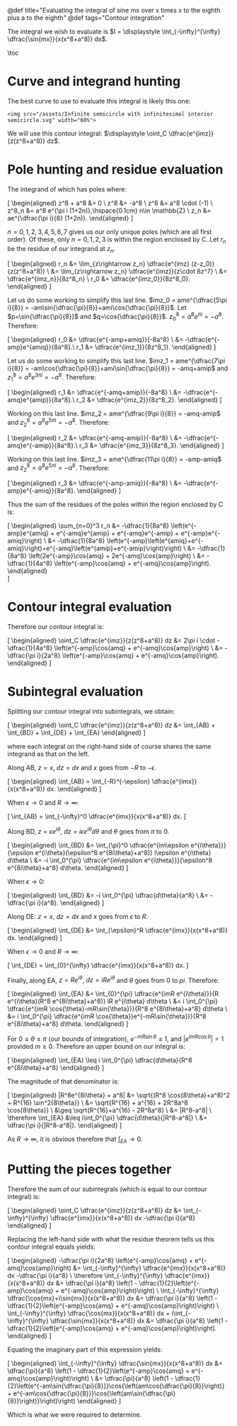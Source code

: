 @def title="Evaluating the integral of sine mx over x times x to the eighth plus a to the eighth"
@def tags="Contour integration"

The integral we wish to evaluate is $I = \displaystyle \int_{-\infty}^{\infty} \dfrac{\sin{mx}}{x(x^8+a^8)} dx$.

\toc

# Curve and integrand hunting
The best curve to use to evaluate this integral is likely this one:

~~~
<img src="/assets/Infinite semicircle with infinitesimal interior semicircle.svg" width="60%">
~~~

We will use this contour integral: $\displaystyle \oint_C \dfrac{e^{imz}}{z(z^8+a^8)} dz$. 

# Pole hunting and residue evaluation
The integrand of which has poles where:

\[
    \begin{aligned}
    z^8 + a^8 &= 0 \\
    z^8 &= -a^8 \\
    z^8 &= a^8 \cdot (-1) \\
    z^8_n &= a^8 e^{\pi i (1+2n)},\hspace{0.1cm} n\in \mathbb{Z} \\
    z_n &= ae^{\dfrac{\pi i}{8} (1+2n)}.
    \end{aligned}
\]

$n=0,1,2,3,4,5,6,7$ gives us our only unique poles (which are all first order). Of these, only $n=0,1,2,3$ is within the region enclosed by C. Let $r_n$ be the residue of our integrand at $z_n$. 

\[
    \begin{aligned}
    r_n &= \lim_{z\rightarrow z_n} \dfrac{e^{imz} (z-z_0)}{z(z^8+a^8)} \\
    &= \lim_{z\rightarrow z_n} \dfrac{e^{imz}}{z\cdot 8z^7} \\
    &= \dfrac{e^{imz_n}}{8z^8_n} \\
    r_0 &= \dfrac{e^{imz_0}}{8z^8_0}.
    \end{aligned}
\]

Let us do some working to simplify this last line. $imz_0 = ame^{\dfrac{5\pi i}{8}} = -am\sin{\dfrac{\pi}{8}}+ami\cos{\dfrac{\pi}{8}}$. Let $p=\sin{\dfrac{\pi}{8}}$ and $q=\cos{\dfrac{\pi}{8}}$. $z_0^8 = a^8 e^{\pi i} = -a^8$. Therefore:

\[
    \begin{aligned}
    r_0 &= \dfrac{e^{-amp+amiq}}{-8a^8} \\
    &= -\dfrac{e^{-amp}e^{amiq}}{8a^8}.\\
    r_1 &= \dfrac{e^{imz_1}}{8z^8_1}.
    \end{aligned}
\]

Let us do some working to simplify this last line. $imz_1 = ame^{\dfrac{7\pi i}{8}} = -am\cos{\dfrac{\pi}{8}}+ami\sin{\dfrac{\pi}{8}} = -amq+amip$ and $z_1^8 = a^8 e^{3\pi i} = -a^8$. Therefore:

\[
    \begin{aligned}
    r_1 &= \dfrac{e^{-amq+amip}}{-8a^8} \\
    &= -\dfrac{e^{-amq}e^{amip}}{8a^8}.\\
    r_2 &= \dfrac{e^{imz_2}}{8z^8_2}.
    \end{aligned}
\]

Working on this last line. $imz_2 = ame^{\dfrac{9\pi i}{8}} = -amq-amip$ and $z_2^8 = a^8 e^{5\pi i} = -a^8$. Therefore:

\[
    \begin{aligned}
    r_2 &= \dfrac{e^{-amq-amip}}{-8a^8} \\
    &= -\dfrac{e^{-amq}e^{-amip}}{8a^8}.\\
    r_3 &= \dfrac{e^{imz_3}}{8z^8_3}.
    \end{aligned}
\]

Working on this last line. $imz_3 = ame^{\dfrac{11\pi i}{8}} = -amp-amiq$ and $z_2^8 = a^8 e^{5\pi i} = -a^8$. Therefore:

\[
    \begin{aligned}
    r_3 &= \dfrac{e^{-amp-amiq}}{-8a^8} \\
    &= -\dfrac{e^{-amp}e^{-amiq}}{8a^8}.
    \end{aligned}
\]

Thus the sum of the residues of the poles within the region enclosed by C is:

\[
  \begin{aligned}
  \sum_{n=0}^3 r_n &= -\dfrac{1}{8a^8} \left(e^{-amp}e^{amiq} + e^{-amq}e^{amip} + e^{-amq}e^{-amip} + e^{-amp}e^{-amiq}\right) \\
  &= -\dfrac{1}{8a^8} \left(e^{-amp}\left(e^{amiq}+e^{-amiq}\right)+e^{-amq}\left(e^{amip}+e^{-amip}\right)\right) \\
  &= -\dfrac{1}{8a^8} \left(2e^{-amp}\cos{amq} + 2e^{-amq}\cos{amp}\right) \\
  &= -\dfrac{1}{4a^8} \left(e^{-amp}\cos{amq} + e^{-amq}\cos{amp}\right).
  \end{aligned}  
\]

# Contour integral evaluation
Therefore our contour integral is:

\[
    \begin{aligned}
    \oint_C \dfrac{e^{imz}}{z(z^8+a^8)} dz &= 2\pi i \cdot -\dfrac{1}{4a^8} \left(e^{-amp}\cos{amq} + e^{-amq}\cos{amp}\right) \\
    &= -\dfrac{\pi i}{2a^8} \left(e^{-amp}\cos{amq} + e^{-amq}\cos{amp}\right).
    \end{aligned}
\]

# Subintegral evaluation
Splitting our contour integral into subintegrals, we obtain:

\[
    \begin{aligned}
        \oint_C \dfrac{e^{imz}}{z(z^8+a^8)} dz &= \int_{AB} + \int_{BD} + \int_{DE} + \int_{EA}
    \end{aligned}
\]

where each integral on the right-hand side of course shares the same integrand as that on the left.

Along AB, $z=x$, $dz=dx$ and $x$ goes from $-R$ to $-\epsilon$. 

\[
    \begin{aligned}
    \int_{AB} = \int_{-R}^{-\epsilon} \dfrac{e^{imx}}{x(x^8+a^8)} dx.
    \end{aligned}
\]

When $\epsilon \rightarrow 0$ and $R\rightarrow \infty$:

\[
    \int_{AB} = \int_{-\infty}^0 \dfrac{e^{imx}}{x(x^8+a^8)} dx.
\]

Along BD, $z=\epsilon e^{i\theta}$, $dz=i\epsilon e^{i\theta} d\theta$ and $\theta$ goes from $\pi$ to $0$.

\[
    \begin{aligned}
    \int_{BD} &= \int_{\pi}^0 \dfrac{e^{im\epsilon e^{i\theta}}}{\epsilon e^{i\theta}(\epsilon^8 e^{8i\theta}+a^8)} i\epsilon e^{i\theta} d\theta \\
    &= -i \int_0^{\pi} \dfrac{e^{im\epsilon e^{i\theta}}}{\epsilon^8 e^{8i\theta}+a^8} d\theta.
    \end{aligned}
\]

When $\epsilon \rightarrow 0$:

\[
    \begin{aligned}
    \int_{BD} &= -i \int_0^{\pi} \dfrac{d\theta}{a^8} \\
    &= -\dfrac{\pi i}{a^8}.
    \end{aligned}
\]

Along DE: $z=x$, $dz=dx$ and $x$ goes from $\epsilon$ to $R$.

\[
    \begin{aligned}
    \int_{DE} &= \int_{\epsilon}^R \dfrac{e^{imx}}{x(x^8+a^8)} dx.
    \end{aligned}
\]

When $\epsilon \rightarrow 0$ and $R\rightarrow \infty$:

\[
    \int_{DE} = \int_{0}^{\infty} \dfrac{e^{imx}}{x(x^8+a^8)} dx.
\]

Finally, along EA, $z=Re^{i\theta}$, $dz=iRe^{i\theta}$ and $\theta$ goes from $0$ to $pi$. Therefore:

\[
    \begin{aligned}
    \int_{EA} &= \int_{0}^{\pi} \dfrac{e^{imR e^{i\theta}}}{R e^{i\theta}(R^8 e^{8i\theta}+a^8)} iR e^{i\theta} d\theta \\
    &= i \int_0^{\pi} \dfrac{e^{imR \cos{\theta}-mR\sin{\theta}}}{R^8 e^{8i\theta}+a^8} d\theta \\
    &= i \int_0^{\pi} \dfrac{e^{imR \cos{\theta}}e^{-mR\sin{\theta}}}{R^8 e^{8i\theta}+a^8} d\theta.
    \end{aligned}
\]

For $0\leq \theta \leq \pi$ (our bounds of integration), $e^{-mR\sin{\theta}} \leq 1$, and $|e^{imR\cos{\theta}}| = 1$ provided $m \geq 0$. Therefore an upper bound on our integral is:

\[
    \begin{aligned}
    \int_{EA} \leq i \int_0^{\pi} \dfrac{d\theta}{R^8 e^{8i\theta}+a^8}
    \end{aligned}
\]

The magnitude of that denominator is:

\[
    \begin{aligned}
    |R^8e^{8i\theta} + a^8| &= \sqrt{(R^8 \cos{8\theta}+a^8)^2 + R^{16} \sin^2{8\theta}} \\
    &= \sqrt{R^{16} + a^{16} + 2R^8a^8 \cos{8\theta}} \\
    &\geq \sqrt{R^{16}+a^{16} - 2R^8a^8} \\
    &= |R^8-a^8| \\
    \therefore \int_{EA} &\leq i\int_0^{\pi} \dfrac{d\theta}{|R^8-a^8|} \\
    &= \dfrac{\pi i}{|R^8-a^8|}.
    \end{aligned}
\]

As $R\rightarrow \infty$, it is obvious therefore that $\displaystyle \int_{EA} \rightarrow 0$.

# Putting the pieces together 
Therefore the sum of our subintegrals (which is equal to our contour integral) is:

\[
    \begin{aligned}
    \oint_C \dfrac{e^{imz}}{z(z^8+a^8)} dz &= \int_{-\infty}^{\infty} \dfrac{e^{imx}}{x(x^8+a^8)} dx -\dfrac{\pi i}{a^8}
    \end{aligned}
\]

Replacing the left-hand side with what the residue theorem tells us this contour integral equals yields:

\[
    \begin{aligned}
    -\dfrac{\pi i}{2a^8} \left(e^{-amp}\cos{amq} + e^{-amq}\cos{amp}\right) &= \int_{-\infty}^{\infty} \dfrac{e^{imx}}{x(x^8+a^8)} dx -\dfrac{\pi i}{a^8} \\
    \therefore \int_{-\infty}^{\infty} \dfrac{e^{imx}}{x(x^8+a^8)} dx &= \dfrac{\pi i}{a^8} \left(1 - \dfrac{1}{2}\left(e^{-amp}\cos{amq} + e^{-amq}\cos{amp}\right)\right) \\
    \int_{-\infty}^{\infty} \dfrac{\cos{mx}+i\sin{mx}}{x(x^8+a^8)} dx &= \dfrac{\pi i}{a^8} \left(1 - \dfrac{1}{2}\left(e^{-amp}\cos{amq} + e^{-amq}\cos{amp}\right)\right) \\
    \int_{-\infty}^{\infty} \dfrac{\cos{mx}}{x(x^8+a^8)} dx + i\int_{-\infty}^{\infty} \dfrac{\sin{mx}}{x(x^8+a^8)} dx &= \dfrac{\pi i}{a^8} \left(1 - \dfrac{1}{2}\left(e^{-amp}\cos{amq} + e^{-amq}\cos{amp}\right)\right).
    \end{aligned}
\]

Equating the imaginary part of this expression yields:

\[
    \begin{aligned}
    \int_{-\infty}^{\infty} \dfrac{\sin{mx}}{x(x^8+a^8)} dx &= \dfrac{\pi}{a^8} \left(1 - \dfrac{1}{2}\left(e^{-amp}\cos{amq} + e^{-amq}\cos{amp}\right)\right) \\
    &= \dfrac{\pi}{a^8} \left(1 - \dfrac{1}{2}\left(e^{-am\sin{\dfrac{\pi}{8}}}\cos{\left(am\cos{\dfrac{\pi}{8}}\right)} + e^{-am\cos{\dfrac{\pi}{8}}}\cos{\left(am\sin{\dfrac{\pi}{8}}\right)}\right)\right)
    \end{aligned}
\]

Which is what we were required to determine.